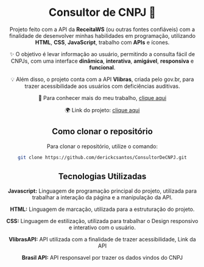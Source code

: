 <div align="center">

# Consultor de CNPJ  :necktie:

Projeto feito com a API da **ReceitaWS** (ou outras fontes confiáveis) com a finalidade de desenvolver minhas habilidades em programação, utilizando **HTML**, **CSS**, **JavaScript**, trabalho com **APIs** e ícones.

✨ O objetivo é levar informação ao usuário, permitindo a consulta fácil de CNPJs, com uma interface **dinâmica**, **interativa**, **amigável**, **responsiva** e **funcional**.

💡 Além disso, o projeto conta com a API **Vlibras**, criada pelo gov.br, para trazer acessibilidade aos usuários com deficiências auditivas.

🔗 Para conhecer mais do meu trabalho, [clique aqui](https://www.linkedin.com/in/derickcampossantos/)

🌍 Link do projeto: [clique aqui](https://derickcsantos.github.io/ConsultorDeCNPJ)

## Como clonar o repositório

Para clonar o repositório, utilize o comando:

```bash
git clone https://github.com/derickcsantos/ConsultorDeCNPJ.git
```
## Tecnologias Utilizadas

**Javascript:** Linguagem de programação principal do projeto, utilizada para trabalhar a interação da página e a manipulação da API.

**HTML:** Linguagem de marcação, utilizada para a estruturação do projeto.

**CSS:** Linguagem de estilização, utilizada para trabalhar o Design responsivo e interativo com o usuário.

**VlibrasAPI:** API utilizada com a finalidade de trazer acessibilidade, Link da API

**Brasil API:** API responsavel por trazer os dados vindos do CNPJ
